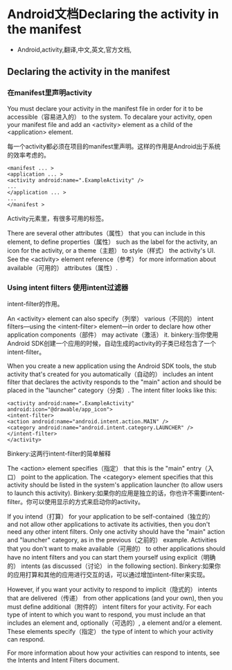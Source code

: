 # Android文档Declaring the activity in the manifest
- Android,activity,翻译,中文,英文,官方文档,

## Declaring the activity in the manifest

### 在manifest里声明activity

You must declare your activity in the manifest file in order for it to be accessible（容易进入的） to the system. To decalare your activity, open your manifest file and add an \<activity\> element as a child of the \<application\> element.

每一个activity都必须在项目的manifest里声明。这样的作用是Android出于系统的效率考虑的。 

    <manifest ... > 
    <application ... >
    <activity android:name=".ExampleActivity" /> 
    ... 
    </application ... > 
    ... 
    </manifest >

Activity元素里，有很多可用的标签。

There are several other attributes（属性） that you can include in this element, to define properties（属性） such as the label for the activity, an icon for the activity, or a theme（主题） to style（样式） the activity's UI. See the \<activity\> element reference（参考） for more information about available（可用的） attributes（属性）.

### Using intent filters 使用intent过滤器

intent-filter的作用。

An \<activity\> element can also specify（列举） various（不同的） intent filters—using the \<intent-filter\> element—in order to declare how other application components（部件） may activate（激活） it.
binkery:当你使用Android SDK创建一个应用的时候，自动生成的activity的子类已经包含了一个intent-filter。

When you create a new application using the Android SDK tools, the stub activity that's created for you automatically（自动的） includes an intent filter that declares the activity responds to the "main" action and should be placed in the "launcher" category（分类）. The intent filter looks like this:

    <activity android:name=".ExampleActivity" android:icon="@drawable/app_icon">
    <intent-filter>
    <action android:name="android.intent.action.MAIN" />
    <category android:name="android.intent.category.LAUNCHER" />
    </intent-filter>
    </activity>

Binkery:这两行intent-filter的简单解释

The \<action\> element specifies（指定） that this is the "main" entry（入口） point to the application. The \<category\> element specifies that this activity should be listed in the system's application launcher (to allow users to launch this activity).
Binkery:如果你的应用是独立的话，你也许不需要intent-filter。你可以使用显示的方式来启动你的activity。

If you intend（打算） for your application to be self-contained（独立的） and not allow other applications to activate its activities, then you don't need any other intent filters. Only one activity should have the "main" action and "launcher" category, as in the previous（之前的） example. Activities that you don't want to make available（可用的） to other applications should have no intent filters and you can start them yourself using explicit（明确的） intents (as discussed（讨论） in the following section).
Binkery:如果你的应用打算和其他的应用进行交互的话，可以通过增加intent-filter来实现。

However, if you want your activity to respond to implicit（隐式的） intents that are delivered（传递） from other applications (and your own), then you must define additional（附件的） intent filters for your activity. For each type of intent to which you want to respond, you must include an <intent-filter> that includes an <action> element and, optionally（可选的）, a <category> element and/or a <data> element. These elements specify（指定） the type of intent to which your activity can respond.

For more information about how your activities can respond to intents, see the Intents and Intent Filters document.
